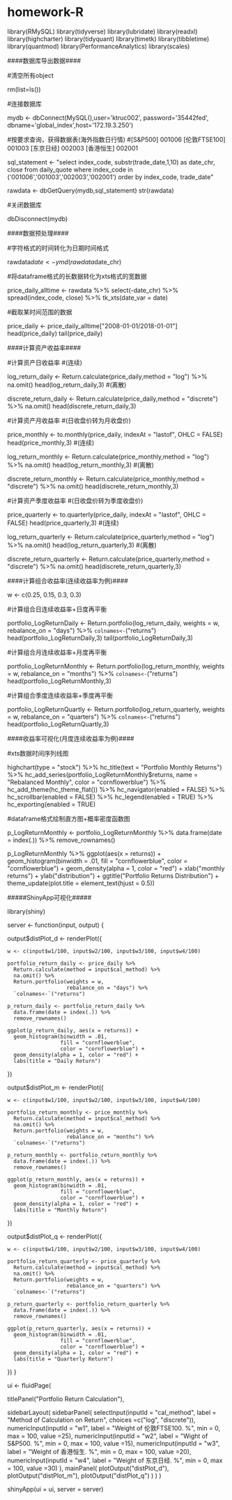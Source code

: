 # homework-R

library(RMySQL)
library(tidyverse)
library(lubridate)
library(readxl)
library(highcharter)
library(tidyquant)
library(timetk)
library(tibbletime)
library(quantmod)
library(PerformanceAnalytics)
library(scales)


####数据库导出数据####

#清空所有object

rm(list=ls())

#连接数据库

mydb <- dbConnect(MySQL(),user='ktruc002', password='35442fed', dbname='global_index',host='172.19.3.250')

#按要求查询，获得数据表(海外指数日行情)
#[S&P500] 001006 [伦敦FTSE100] 001003 [东京日经] 002003 [香港恒生] 002001

sql_statement <- "select index_code, substr(trade_date,1,10) as date_chr, close
                  from daily_quote
                  where index_code in ('001006','001003','002003','002001')
                  order by index_code, trade_date"

rawdata <- dbGetQuery(mydb,sql_statement)
str(rawdata)

#关闭数据库

dbDisconnect(mydb)

####数据预处理####

#字符格式的时间转化为日期时间格式

rawdata$date <- ymd(rawdata$date_chr)

#将dataframe格式的长数据转化为xts格式的宽数据

price_daily_alltime <- rawdata %>%
  select(-date_chr) %>%
  spread(index_code, close) %>%
  tk_xts(date_var = date)

#截取某时间范围的数据

price_daily <- price_daily_alltime["2008-01-01/2018-01-01"]
head(price_daily)
tail(price_daily)



####计算资产收益率####

#计算资产日收益率
#(连续)

log_return_daily <- 
  Return.calculate(price_daily,method = "log") %>%
  na.omit()
head(log_return_daily,3)
#(离散)

discrete_return_daily <-
  Return.calculate(price_daily,method = "discrete") %>%
  na.omit()
head(discrete_return_daily,3)

#计算资产月收益率
#(日收盘价转为月收盘价)

price_monthly <-
  to.monthly(price_daily, indexAt = "lastof", OHLC = FALSE)
head(price_monthly,3)
#(连续)

log_return_monthly <- 
  Return.calculate(price_monthly,method = "log") %>%
  na.omit()
head(log_return_monthly,3)
#(离散)

discrete_return_monthly <-
  Return.calculate(price_monthly,method = "discrete") %>%
  na.omit()
head(discrete_return_monthly,3)

#计算资产季度收益率
#(日收盘价转为季度收盘价)

price_quarterly <- to.quarterly(price_daily, indexAt = "lastof", OHLC = FALSE)
head(price_quarterly,3)
#(连续)

log_return_quarterly <- 
  Return.calculate(price_quarterly,method = "log") %>%
  na.omit()
head(log_return_quarterly,3)
#(离散)

discrete_return_quarterly <-
  Return.calculate(price_quarterly,method = "discrete") %>%
  na.omit()
head(discrete_return_quarterly,3)



####计算组合收益率(连续收益率为例)####

w <- c(0.25, 0.15, 0.3, 0.3)

#计算组合日连续收益率+日度再平衡

portfolio_LogReturnDaily <-
  Return.portfolio(log_return_daily,
                   weights = w,
                   rebalance_on = "days") %>%
  `colnames<-`("returns")
head(portfolio_LogReturnDaily,3)
tail(portfolio_LogReturnDaily,3)

#计算组合月连续收益率+月度再平衡

portfolio_LogReturnMonthly <-
  Return.portfolio(log_return_monthly,
                   weights = w,
                   rebalance_on = "months") %>%
  `colnames<-`("returns")
head(portfolio_LogReturnMonthly,3)

#计算组合季度连续收益率+季度再平衡

portfolio_LogReturnQuartly <-
  Return.portfolio(log_return_quarterly,
                   weights = w,
                   rebalance_on = "quarters") %>%
  `colnames<-`("returns")
head(portfolio_LogReturnQuartly,3)



####收益率可视化(月度连续收益率为例)####

#xts数据时间序列线图

highchart(type = "stock") %>%
  hc_title(text = "Portfolio Monthly Returns") %>%
  hc_add_series(portfolio_LogReturnMonthly$returns,
                name = "Rebalanced Monthly",
                color = "cornflowerblue") %>%
  hc_add_theme(hc_theme_flat()) %>%
  hc_navigator(enabled = FALSE) %>%
  hc_scrollbar(enabled = FALSE) %>%
  hc_legend(enabled = TRUE) %>%
  hc_exporting(enabled = TRUE)

#dataframe格式绘制直方图+概率密度函数图

p_LogReturnMonthly <- 
  portfolio_LogReturnMonthly %>%
  data.frame(date = index(.)) %>%
  remove_rownames()

p_LogReturnMonthly %>%
  ggplot(aes(x = returns)) +
  geom_histogram(binwidth = .01,
                 fill = "cornflowerblue",
                 color = "cornflowerblue") +
  geom_density(alpha = 1, color = "red") +
  xlab("monthly returns") +
  ylab("distribution") +
  ggtitle("Portfolio Returns Distribution") +
  theme_update(plot.title = element_text(hjust = 0.5))




#####ShinyApp可视化#####

library(shiny)

server <- function(input, output) {

  output$distPlot_d <- renderPlot({
    
    w <- c(input$w1/100, input$w2/100, input$w3/100, input$w4/100)
    
    portfolio_return_daily <- price_daily %>%
      Return.calculate(method = input$cal_method) %>%
      na.omit() %>%
      Return.portfolio(weights = w, 
                       rebalance_on = "days") %>%
      `colnames<-`("returns")
    
    p_return_daily <- portfolio_return_daily %>%
      data.frame(date = index(.)) %>%
      remove_rownames()
    
    ggplot(p_return_daily, aes(x = returns)) +
      geom_histogram(binwidth = .01,
                     fill = "cornflowerblue",
                     color = "cornflowerblue") +
      geom_density(alpha = 1, color = "red") +
      labs(title = "Daily Return")
    
  })
  
  output$distPlot_m <- renderPlot({
    
    w <- c(input$w1/100, input$w2/100, input$w3/100, input$w4/100)
    
    portfolio_return_monthly <- price_monthly %>%
      Return.calculate(method = input$cal_method) %>%
      na.omit() %>%
      Return.portfolio(weights = w, 
                       rebalance_on = "months") %>%
      `colnames<-`("returns")
    
    p_return_monthly <- portfolio_return_monthly %>%
      data.frame(date = index(.)) %>%
      remove_rownames()
    
    ggplot(p_return_monthly, aes(x = returns)) +
      geom_histogram(binwidth = .01,
                     fill = "cornflowerblue",
                     color = "cornflowerblue") +
      geom_density(alpha = 1, color = "red") +
      labs(title = "Monthly Return")
    
  })
  
  output$distPlot_q <- renderPlot({
    
    w <- c(input$w1/100, input$w2/100, input$w3/100, input$w4/100)
    
    portfolio_return_quarterly <- price_quarterly %>%
      Return.calculate(method = input$cal_method) %>%
      na.omit() %>%
      Return.portfolio(weights = w, 
                       rebalance_on = "quarters") %>%
      `colnames<-`("returns")
    
    p_return_quarterly <- portfolio_return_quarterly %>%
      data.frame(date = index(.)) %>%
      remove_rownames()
    
    ggplot(p_return_quarterly, aes(x = returns)) +
      geom_histogram(binwidth = .01,
                     fill = "cornflowerblue",
                     color = "cornflowerblue") +
      geom_density(alpha = 1, color = "red") +
      labs(title = "Quarterly Return")
    
  })
}

ui <- fluidPage(
  
  titlePanel("Portfolio Return Calculation"),

  sidebarLayout(
    sidebarPanel(
      selectInput(inputId = "cal_method",
                  label = "Method of Calculation on Return",
                  choices =c("log", "discrete")),
      numericInput(inputId = "w1",
                   label = "Weight of 伦敦FTSE100. %",
                   min = 0,
                   max = 100,
                   value =25),
      numericInput(inputId = "w2",
                   label = "Wight of S&P500. %",
                   min = 0,
                   max = 100,
                   value =15),
      numericInput(inputId = "w3",
                   label = "Weight of 香港恒生. %",
                   min = 0,
                   max = 100,
                   value =20),
      numericInput(inputId = "w4",
                   label = "Weight of 东京日经. %",
                   min = 0,
                   max = 100,
                   value =30)
    ),
    mainPanel(
      plotOutput("distPlot_d"),
      plotOutput("distPlot_m"),
      plotOutput("distPlot_q")
    )
  )
)

shinyApp(ui = ui, server = server)

